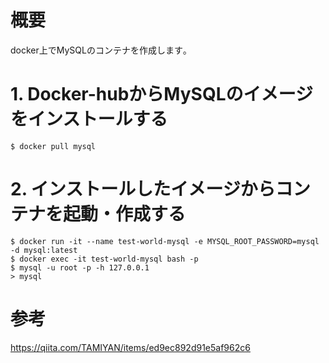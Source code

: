 # 概要

docker上でMySQLのコンテナを作成します｡

# 1. Docker-hubからMySQLのイメージをインストールする

```
$ docker pull mysql
```

# 2. インストールしたイメージからコンテナを起動・作成する


```
$ docker run -it --name test-world-mysql -e MYSQL_ROOT_PASSWORD=mysql -d mysql:latest
$ docker exec -it test-world-mysql bash -p
$ mysql -u root -p -h 127.0.0.1
> mysql
```


# 参考

https://qiita.com/TAMIYAN/items/ed9ec892d91e5af962c6

